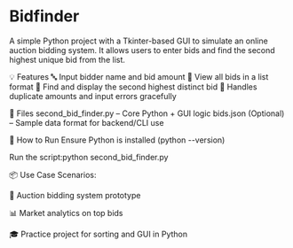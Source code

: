 # Bidfinder
A simple Python project with a Tkinter-based GUI to simulate an online auction bidding system. It allows users to enter bids and find the second highest unique bid from the list.

💡 Features
🔤 Input bidder name and bid amount
📃 View all bids in a list format
🥈 Find and display the second highest distinct bid
🧼 Handles duplicate amounts and input errors gracefully

📂 Files
second_bid_finder.py – Core Python + GUI logic
bids.json (Optional) – Sample data format for backend/CLI use

🚀 How to Run
Ensure Python is installed (python --version)

Run the script:python second_bid_finder.py

📦 Use Case Scenarios:

🛒 Auction bidding system prototype

📊 Market analytics on top bids

🎓 Practice project for sorting and GUI in Python
